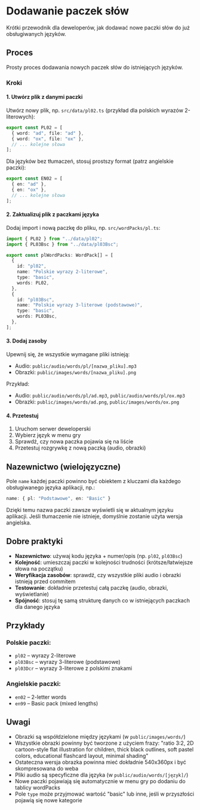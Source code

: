 # Dodawanie paczek słów

Krótki przewodnik dla deweloperów, jak dodawać nowe paczki słów do już obsługiwanych języków.

## Proces

Prosty proces dodawania nowych paczek słów do istniejących języków.

### Kroki

#### 1. Utwórz plik z danymi paczki

Utwórz nowy plik, np. `src/data/pl02.ts` (przykład dla polskich wyrazów 2-literowych):

```typescript
export const PL02 = [
  { word: "ad", file: "ad" },
  { word: "ox", file: "ox" },
  // ... kolejne słowa
];
```

Dla języków bez tłumaczeń, stosuj prostszy format (patrz angielskie paczki):

```typescript
export const EN02 = [
  { en: "ad" },
  { en: "ox" },
  // ... kolejne słowa
];
```

#### 2. Zaktualizuj plik z paczkami języka

Dodaj import i nową paczkę do pliku, np. `src/wordPacks/pl.ts`:

```typescript
import { PL02 } from "../data/pl02";
import { PL03Bsc } from "../data/pl03Bsc";

export const plWordPacks: WordPack[] = [
  {
    id: "pl02",
    name: "Polskie wyrazy 2-literowe",
    type: "basic",
    words: PL02,
  },
  {
    id: "pl03Bsc",
    name: "Polskie wyrazy 3-literowe (podstawowe)",
    type: "basic",
    words: PL03Bsc,
  },
];
```

#### 3. Dodaj zasoby

Upewnij się, że wszystkie wymagane pliki istnieją:

- Audio: `public/audio/words/pl/[nazwa_pliku].mp3`
- Obrazki: `public/images/words/[nazwa_pliku].png`

Przykład:

- Audio: `public/audio/words/pl/ad.mp3`, `public/audio/words/pl/ox.mp3`
- Obrazki: `public/images/words/ad.png`, `public/images/words/ox.png`

#### 4. Przetestuj

1. Uruchom serwer deweloperski
2. Wybierz język w menu gry
3. Sprawdź, czy nowa paczka pojawia się na liście
4. Przetestuj rozgrywkę z nową paczką (audio, obrazki)

## Nazewnictwo (wielojęzyczne)

Pole `name` każdej paczki powinno być obiektem z kluczami dla każdego obsługiwanego języka aplikacji, np.:

```ts
name: { pl: "Podstawowe", en: "Basic" }
```

Dzięki temu nazwa paczki zawsze wyświetli się w aktualnym języku aplikacji. Jeśli tłumaczenie nie istnieje, domyślnie zostanie użyta wersja angielska.

## Dobre praktyki

- **Nazewnictwo**: używaj kodu języka + numer/opis (np. `pl02`, `pl03Bsc`)
- **Kolejność**: umieszczaj paczki w kolejności trudności (krótsze/łatwiejsze słowa na początku)
- **Weryfikacja zasobów**: sprawdź, czy wszystkie pliki audio i obrazki istnieją przed commitem
- **Testowanie**: dokładnie przetestuj całą paczkę (audio, obrazki, wyświetlanie)
- **Spójność**: stosuj tę samą strukturę danych co w istniejących paczkach dla danego języka

## Przykłady

### Polskie paczki:

- `pl02` – wyrazy 2-literowe
- `pl03Bsc` – wyrazy 3-literowe (podstawowe)
- `pl03Dcr` – wyrazy 3-literowe z polskimi znakami

### Angielskie paczki:

- `en02` – 2-letter words
- `en99` – Basic pack (mixed lengths)

## Uwagi

- Obrazki są współdzielone między językami (w `public/images/words/`)
- Wszystkie obrazki powinny być tworzone z użyciem frazy: "ratio 3:2, 2D cartoon-style flat illustration for children, thick black outlines, soft pastel colors, educational flashcard layout, minimal shading"
- Ostateczna wersja obrazka powinna mieć dokładnie 540x360px i być skompresowana do weba
- Pliki audio są specyficzne dla języka (w `public/audio/words/[język]/`)
- Nowe paczki pojawiają się automatycznie w menu gry po dodaniu do tablicy wordPacks
- Pole `type` może przyjmować wartość "basic" lub inne, jeśli w przyszłości pojawią się nowe kategorie
